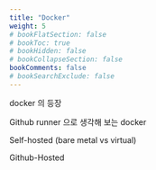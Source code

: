 ```yaml
---
title: "Docker"
weight: 5
# bookFlatSection: false
# bookToc: true
# bookHidden: false
# bookCollapseSection: false
bookComments: false
# bookSearchExclude: false
---
```


docker 의 등장

Github runner 으로 생각해 보는 docker

Self-hosted (bare metal vs virtual)  

Github-Hosted
